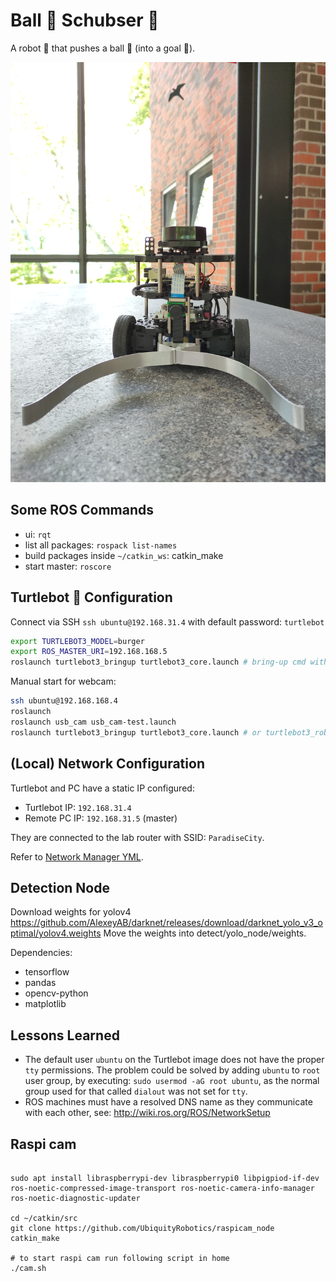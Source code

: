 # Ball 🥎 Schubser 🤖

A robot 🤖 that pushes a ball 🥎 (into a goal 🥅).

![](media/ball-schubser_front_1.jpg)

## Some ROS Commands

- ui: `rqt`
- list all packages: `rospack list-names`
- build packages inside `~/catkin_ws`: catkin_make
- start master: `roscore`

## Turtlebot 🐢 Configuration

Connect via SSH `ssh ubuntu@192.168.31.4` with default password: `turtlebot`

```bash
export TURTLEBOT3_MODEL=burger
export ROS_MASTER_URI=192.168.168.5
roslaunch turtlebot3_bringup turtlebot3_core.launch # bring-up cmd without LIDAR sensor
```

Manual start for webcam:

```bash
ssh ubuntu@192.168.168.4
roslaunch
roslaunch usb_cam usb_cam-test.launch
roslaunch turtlebot3_bringup turtlebot3_core.launch # or turtlebot3_robot.launch
```

## (Local) Network Configuration

Turtlebot and PC have a static IP configured:

* Turtlebot IP: `192.168.31.4`
* Remote PC IP: `192.168.31.5` (master)

They are connected to the lab router with SSID: `ParadiseCity`.

Refer to [Network Manager YML](turtlebot/50-cloud-init.yaml).

## Detection Node

Download weights for yolov4 https://github.com/AlexeyAB/darknet/releases/download/darknet_yolo_v3_optimal/yolov4.weights
Move the weights into detect/yolo_node/weights.

Dependencies:

* tensorflow
* pandas
* opencv-python
* matplotlib

## Lessons Learned

* The default user `ubuntu` on the Turtlebot image does not have the proper `tty` permissions. The problem could be solved by adding `ubuntu` to `root` user group, by executing: `sudo usermod -aG root ubuntu`, as the normal group used for that called `dialout` was not set for `tty`.
* ROS machines must have a resolved DNS name as they communicate with each other, see: http://wiki.ros.org/ROS/NetworkSetup

## Raspi cam

```

sudo apt install libraspberrypi-dev libraspberrypi0 libpigpiod-if-dev ros-noetic-compressed-image-transport ros-noetic-camera-info-manager ros-noetic-diagnostic-updater

cd ~/catkin/src
git clone https://github.com/UbiquityRobotics/raspicam_node
catkin_make

# to start raspi cam run following script in home
./cam.sh
```
